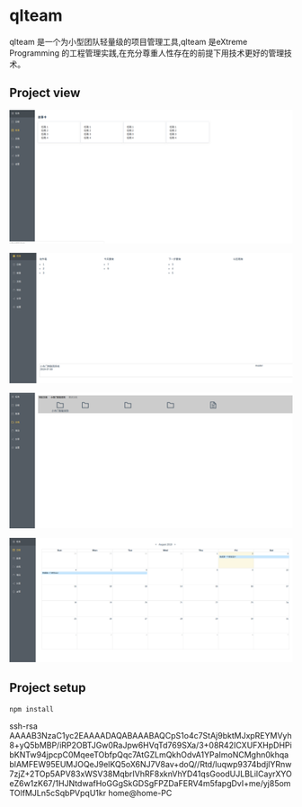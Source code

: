 # qlteam

qlteam 是一个为小型团队轻量级的项目管理工具,qlteam 是eXtreme Programming 的工程管理实践,在充分尊重人性存在的前提下用技术更好的管理技术。

## Project view
![image](https://github.com/willerhe/qlteam/blob/master/doc/story.png)

![image](https://github.com/willerhe/qlteam/blob/master/doc/task.png)

![image](https://github.com/willerhe/qlteam/blob/master/doc/document.png)

![image](https://github.com/willerhe/qlteam/blob/master/doc/daily.png)


## Project setup
```
npm install
```


ssh-rsa AAAAB3NzaC1yc2EAAAADAQABAAABAQCpS1o4c7StAj9bktMJxpREYMVyh8+yQ5bMBP/iRP2OBTJGw0RaJpw6HVqTd769SXa/3+08R42ICXUFXHpDHPibKNTw94jpcpC0MqeeTObfpQqc7AtGZLmQkhOdvA1YPaImoNCMghn0khqablAMFEW95EUMJOQeJ9elKQ5oX6NJ7V8av+doQ//Rtd/luqwp9374bdjIYRnw7zjZ+2TOp5APV83xWSV38MqbrIVhRF8xknVhYD41qsGoodUJLBLilCayrXYOeZ6w1zK67/1HJNtdwafHoGGgSkGDSgFPZDaFERV4m5fapgDvI+me/yj85omTOlfMJLn5cSqbPVpqU1kr home@home-PC


